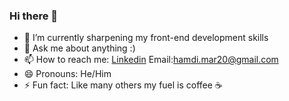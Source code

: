 ### Hi there 👋

- 🌱 I’m currently sharpening my front-end development skills
- 💬 Ask me about anything :)
- 📫 How to reach me: [Linkedin](https://www.linkedin.com/in/hamdi20/) Email:[hamdi.mar20@gmail.com](mailto:hamdi.mar20@gmail.com)
- 😄 Pronouns: He/Him
- ⚡ Fun fact: Like many others my fuel is coffee ☕


<!--
**justgo97/justgo97** is a ✨ _special_ ✨ repository because its `README.md` (this file) appears on your GitHub profile.

Here are some ideas to get you started:

- 🔭 I’m currently working on ...
- 🌱 I’m currently learning ...
- 👯 I’m looking to collaborate on ...
- 🤔 I’m looking for help with ...
- 💬 Ask me about ...
- 📫 How to reach me: ...
- 😄 Pronouns: ...
- ⚡ Fun fact: ...
-->
